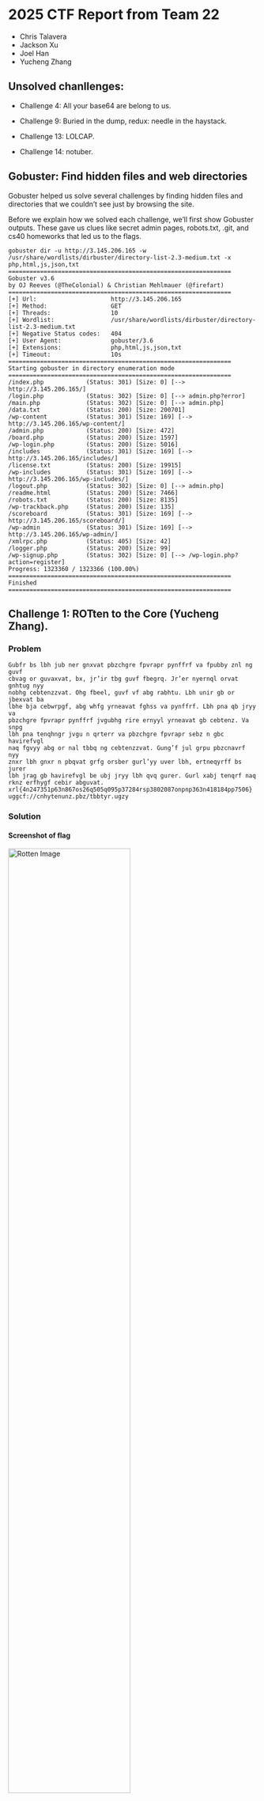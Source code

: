 # 2025 CTF Report from Team 22

- Chris Talavera
- Jackson Xu
- Joel Han
- Yucheng Zhang

## Unsolved chanllenges:

- Challenge 4: All your base64 are belong to us.

- Challenge 9: Buried in the dump, redux: needle in the haystack.

- Challenge 13: LOLCAP.

- Challenge 14: notuber.

## Gobuster: Find hidden files and web directories

Gobuster helped us solve several challenges by finding hidden files and directories that we couldn’t see just by browsing the site.

Before we explain how we solved each challenge, we’ll first show Gobuster outputs. These gave us clues like secret admin pages, robots.txt, .git, and cs40 homeworks that led us to the flags.

```
gobuster dir -u http://3.145.206.165 -w /usr/share/wordlists/dirbuster/directory-list-2.3-medium.txt -x php,html,js,json,txt
===============================================================
Gobuster v3.6
by OJ Reeves (@TheColonial) & Christian Mehlmauer (@firefart)
===============================================================
[+] Url:                     http://3.145.206.165
[+] Method:                  GET
[+] Threads:                 10
[+] Wordlist:                /usr/share/wordlists/dirbuster/directory-list-2.3-medium.txt
[+] Negative Status codes:   404
[+] User Agent:              gobuster/3.6
[+] Extensions:              php,html,js,json,txt
[+] Timeout:                 10s
===============================================================
Starting gobuster in directory enumeration mode
===============================================================
/index.php            (Status: 301) [Size: 0] [--> http://3.145.206.165/]
/login.php            (Status: 302) [Size: 0] [--> admin.php?error]
/main.php             (Status: 302) [Size: 0] [--> admin.php]
/data.txt             (Status: 200) [Size: 200701]
/wp-content           (Status: 301) [Size: 169] [--> http://3.145.206.165/wp-content/]
/admin.php            (Status: 200) [Size: 472]
/board.php            (Status: 200) [Size: 1597]
/wp-login.php         (Status: 200) [Size: 5016]
/includes             (Status: 301) [Size: 169] [--> http://3.145.206.165/includes/]
/license.txt          (Status: 200) [Size: 19915]
/wp-includes          (Status: 301) [Size: 169] [--> http://3.145.206.165/wp-includes/]
/logout.php           (Status: 302) [Size: 0] [--> admin.php]
/readme.html          (Status: 200) [Size: 7466]
/robots.txt           (Status: 200) [Size: 8135]
/wp-trackback.php     (Status: 200) [Size: 135]
/scoreboard           (Status: 301) [Size: 169] [--> http://3.145.206.165/scoreboard/]
/wp-admin             (Status: 301) [Size: 169] [--> http://3.145.206.165/wp-admin/]
/xmlrpc.php           (Status: 405) [Size: 42]
/logger.php           (Status: 200) [Size: 99]
/wp-signup.php        (Status: 302) [Size: 0] [--> /wp-login.php?action=register]
Progress: 1323360 / 1323366 (100.00%)
===============================================================
Finished
===============================================================
```

## Challenge 1: ROTten to the Core (Yucheng Zhang).

### Problem

```
Gubfr bs lbh jub ner gnxvat pbzchgre fpvrapr pynffrf va fpubby znl ng guvf
cbvag or guvaxvat, bx, jr’ir tbg guvf fbegrq. Jr’er nyernql orvat gnhtug nyy
nobhg cebtenzzvat. Ohg fbeel, guvf vf abg rabhtu. Lbh unir gb or jbexvat ba
lbhe bja cebwrpgf, abg whfg yrneavat fghss va pynffrf. Lbh pna qb jryy va
pbzchgre fpvrapr pynffrf jvgubhg rire ernyyl yrneavat gb cebtenz. Va snpg
lbh pna tenqhngr jvgu n qrterr va pbzchgre fpvrapr sebz n gbc havirefvgl
naq fgvyy abg or nal tbbq ng cebtenzzvat. Gung’f jul grpu pbzcnavrf nyy
znxr lbh gnxr n pbqvat grfg orsber gurl’yy uver lbh, ertneqyrff bs jurer
lbh jrag gb havirefvgl be ubj jryy lbh qvq gurer. Gurl xabj tenqrf naq
rknz erfhygf cebir abguvat.
xrl{4n247351p63n867os26q505q095p37284rsp3802087onpnp363n418184pp7506}
uggcf://cnhytenunz.pbz/tbbtyr.ugzy
```

### Solution

#### Screenshot of flag

<img src="rotten.png" alt="Rotten Image" width="70%">

#### Exact Location

ROTten to the Core blog post

#### Method

The code is ROT13-encoded message. I used rot13-decoder (https://cryptii.com/pipes/rot13-decoder) to decode the text, and key `key{4a247351c63a867bf26d505d095c37284efc3802087bacac363a418184cc7506}` is revealed


## Challenge 2: I hope I didn't make this too easy: another flag is on the blog.

### Problem

There must be another flag on the blog... 

### Solution

#### Screenshot of flag

`key{5925189030bc2af596c7ccc8d925c292ca0e25165965caba71e9d5fafaebd744}`

#### Exact Location

A Flag Is Here… Blog Post 

#### Method

This is a multi-layer Base64 encoded text. I used the below python script to decode 20 layers to finally got the key `key{5925189030bc2af596c7ccc8d925c292ca0e25165965caba71e9d5fafaebd744}`.

```
import base64

# Read the input
data = open("encoded.txt", "rb").read()

# Try decoding up to 50 layers
for i in range(50):
    try:
        print(f"[+] Decoding layer {i+1}")
        data = base64.b64decode(data)
    except Exception as e:
        print(f"[-] Stopped decoding at layer {i+1}: {e}")
        break

# Save final decoded data
with open("decoded_final.bin", "wb") as f:
    f.write(data)
```

- Joel: This one was funny seeing how many times we needed to run through Base64!

## Challenge 3: .git the FLAG.

### Problem

Find the flag, HINT: .git

### Solution

#### Screenshot of flag

![Challenge 3 Flag](challenge_3_flag.PNG)

#### Exact Location

FLAG file from http://3.145.206.165/.git/ endpoint

![.git Directory](git_dir.PNG)

#### Method

Once endpoint was uncovered using brute force adding /.git/ to the url we found a number of files and directories.
One of which was a FLAG file once downloaded and viewed in Notepad exposed the flag. 


## Challenge 4: All your base64 are belong to us

### Problem

Find flag. 
Hints: Base64, bad grammar

### Solution

#### Screenshot of flag


#### Exact Location


#### Method


## Challenge 5: Don't ask me if something looks wrong. Look again, pay careful attention.

### Problem


### Solution

#### Screenshot of flag



#### Exact Location


#### Method


## Challenge 6: Don't ask me if something looks wrong. Look again, pay really careful attention.

### Problem


### Solution

#### Screenshot of flag



#### Exact Location


#### Method

## Challenge 7: That readme is peculiar...

### Problem

Where is the readme?
Where is the repo? 
Can we git clone?

### Solution

#### Screenshot of flag

![Readme Spotted](readme_flag.PNG)

#### Exact Location

http://3.145.206.165/readme.html

We found this flag on the readme page.

#### Method

How many file extensions for readme could there be?

We tried this the brute force way trying different file extensions until we got a bite

readme.php
readme.txt
readme.png
readme.html

We eventually found it again on Gobuster...

## Challenge 8: A whole bunch of CS40 homeworks found

### Problem

Find the homeworks, find the flag


### Solution

#### Screenshot of flag

![cs40 flag](cs40_flag.png)

#### Exact Location
http://3.145.206.165/wp-content/uploads/2024/03/

hello.docx file that was actually a PDF!

#### Method

Using GoBuster we found the /wm-content endpoint that led us to this 
http://3.145.206.165/wp-content/uploads/2024/03/

Where we found an intruiging hello.docx that we could not open using Word. 
We checked the file type and it was actually a pdf after converting and viewing the file we found the flag!



## Challenge 10: About my friend bobo

### Problem

Bo Bo is the only other user besides admin (Ming) that has posted. Also the only friend of admin.
Location of the flag will have something to do with Bo Bo

### Method
```
$ wpscan --url http://3.145.206.165 --passwords rockyou.txt --usernames admin,bobo

[+] Performing password attack on Wp Login against 2 user/s
[SUCCESS] - bobo / Football
Trying admin / contraviento Time: 04:24:04 <==                                                                                                  > (689415 / 28702202)  2.40%  ETA: ??:??:??
[!] Valid Combinations Found:
 | Username: bobo, Password: Football
```

Using username as `bobo` and Password as `Football`, I successfully logged in `http://3.145.206.165/wp-login.php`.
<img src="login.png" alt="Login page" width="60%">

And I found the flag in DashBoard. 

#### Screenshot of flag

# ![bobo flag](bobo_flag.png)

#### Exact Location

The location of the flag was saved as a draft in bobo's login dashboard.

#### Method

Used WPScan to identify three users: admin, bobo, and Bo Bo

wpscan --url http://3.145.206.165 --passwords rockyou.txt --usernames admin,bobo,Bo Bo --api-token XXXXXX

Once the password was cracked we used the credentials: bobo, Football
on the wp-login page http://3.145.206.165/wp-login.php to login as bobo.


## Challenge 11: XSS gone sinister. (Joel Han)

### Problem

A little bit of sneaky XSS will get us there. 

### Solution 

#### Screenshot of flag
# ![data_txt](https://github.com/user-attachments/assets/29d0490b-4ab0-4a58-b95f-67f0f5a3109c)


#### Exact Location
Key found at this URL: http://3.145.206.165/data.txt

#### Method
Inspected the board.php page and found there was a code snippet in the first comment. Compared to all the other comments, it 
looked strangely out of place... so doing what a curious person should do: we dug deeper to figure out what exactly it did. 
After some digging, we concluded it was used to log user keystrokes! 

After understanding that, we tested going to http://3.145.206.165/logger.php, since that's where it looked like everything was 
being directed to.  To our surprise, we were met with a blank page didn't find anything noteable until inspecting the page...  
information on JohnHoder's Javascript Keylogger GitHub. 

After finding the GitHub, we saw some information on how the logger worked and where it was sesnding information to be stored.  
But to where? Process of elimination...  If it's not the .js or data.php file, it's probably the data.txt file right?

Lo and behold - after plugging in http://3.145.206.165/data.txt, the key was listed there (along with a lot of other 
information input which we assume is from users submitting information to the board.php page.)

A fun goose chase to go from one point to another!

## Challenge 12: Where are the robots? (Yucheng Zhang)

### Problem

These are not the droids you're looking for...

### Solution

http://3.145.206.165/robots.txt
![robots](robots.png)
http://3.145.206.165/JBlRNSJCIOBMCbExCdWFGUqtmjtNEZta.html


Found the key `key{e27e4e386ce420468990d385fcb6e3c9762c234df437dd2f6789c06ba18ca7e1}`
#### Screenshot of flag
![robots_key](robots_key.png)


#### Exact Location


#### Method

## Challenge 13: LOLCAP

### Problem

![Wireshark lol.pcap](wireshark_lol.PNG)

Download the LOLCAP.pcap file and find flag
Packets in pcap file are all malformed

### Solution

#### Screenshot of flag



#### Exact Location


#### Method

## Challenge 13: notuber

### Problem


### Solution

#### Screenshot of flag



#### Exact Location


#### Method



## Executive Summary

## Lessons Learned

## Conclusions
